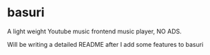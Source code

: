 # basuri
A light weight Youtube music frontend music player, NO ADS.


Will be writing a detailed README after I add some features to basuri
